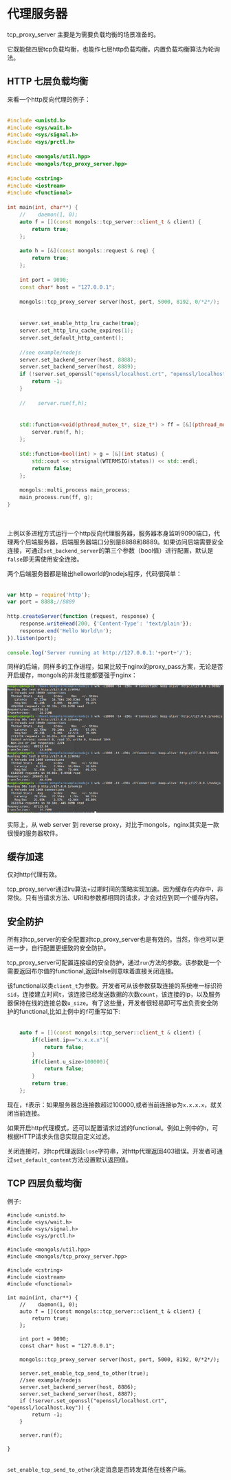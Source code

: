 # 代理服务器

tcp_proxy_server 主要是为需要负载均衡的场景准备的。

它既能做四层tcp负载均衡，也能作七层http负载均衡。内置负载均衡算法为轮询法。



## HTTP 七层负载均衡

来看一个http反向代理的例子：


```cpp

#include <unistd.h>
#include <sys/wait.h>
#include <sys/signal.h>
#include <sys/prctl.h>

#include <mongols/util.hpp>
#include <mongols/tcp_proxy_server.hpp>

#include <cstring>
#include <iostream>
#include <functional>

int main(int, char**) {
    //    daemon(1, 0);
    auto f = [](const mongols::tcp_server::client_t & client) {
        return true;
    };

    auto h = [&](const mongols::request & req) {
        return true;
    };

    int port = 9090;
    const char* host = "127.0.0.1";

    mongols::tcp_proxy_server server(host, port, 5000, 8192, 0/*2*/);


    server.set_enable_http_lru_cache(true);
    server.set_http_lru_cache_expires(1);
    server.set_default_http_content();

    //see example/nodejs
    server.set_backend_server(host, 8888);
    server.set_backend_server(host, 8889);
    if (!server.set_openssl("openssl/localhost.crt", "openssl/localhost.key")) {
        return -1;
    }

    //    server.run(f,h);


    std::function<void(pthread_mutex_t*, size_t*) > ff = [&](pthread_mutex_t* mtx, size_t * data) {
        server.run(f, h);
    };

    std::function<bool(int) > g = [&](int status) {
        std::cout << strsignal(WTERMSIG(status)) << std::endl;
        return false;
    };

    mongols::multi_process main_process;
    main_process.run(ff, g);
}




```

上例以多进程方式运行一个http反向代理服务器，服务器本身监听9090端口，代理两个后端服务器，后端服务器端口分别是8888和8889。如果访问后端需要安全连接，可通过`set_backend_server`的第三个参数（bool值）进行配置，默认是`false`即无需使用安全连接。

两个后端服务器都是输出helloworld的nodejs程序，代码很简单：

```javascript

var http = require('http');
var port = 8888;//8889

http.createServer(function (request, response) {
    response.writeHead(200, {'Content-Type': 'text/plain'});
    response.end('Hello World\n');
}).listen(port);

console.log('Server running at http://127.0.0.1:'+port+'/');

```

同样的后端，同样多的工作进程，如果比较于nginx的proxy_pass方案，无论是否开启缓存，mongols的并发性能都要强于nginx：

![tcp_proxy_serverVSnginx_proxy_pass.png](image/tcp_proxy_serverVSnginx_proxy_pass.png)


实际上，从 web server 到 reverse proxy，对比于mongols，nginx其实是一款很慢的服务器软件。



## 缓存加速

仅对http代理有效。

tcp_proxy_server通过lru算法+过期时间的策略实现加速。因为缓存在内存中，非常快。只有当请求方法、URI和参数都相同的请求，才会对应到同一个缓存内容。

## 安全防护

所有对tcp_server的安全配置对tcp_proxy_server也是有效的。当然，你也可以更进一步，自行配置更细致的安全防护。

tcp_proxy_server可配置连接级的安全防护，通过`run`方法的参数。该参数是一个需要返回布尔值的functional,返回false则意味着直接关闭连接。

该functional以类`client_t`为参数。开发者可从该参数获取连接的系统唯一标识符`sid`，连接建立时间`t`，该连接已经发送数据的次数`count`，该连接的ip，以及服务器保持在线的连接总数`u_size`。有了这些量，开发者很轻易即可写出负责安全防护的functional,比如上例中的`f`可重写如下:

```cpp

    auto f = [](const mongols::tcp_server::client_t & client) {
        if(client.ip=="x.x.x.x"){
            return false;
        }
        if(client.u_size>100000){
            return false;
        }
        return true;
    };

```
现在，`f`表示：如果服务器总连接数超过100000,或者当前连接ip为`x.x.x.x`，就关闭当前连接。

如果开启http代理模式，还可以配置请求过滤的functional。例如上例中的`h`，可根据HTTP请求头信息实现自定义过滤。


关闭连接时，对tcp代理返回`close`字符串，对http代理返回403错误。开发者可通过`set_default_content`方法设置默认返回值。

## TCP 四层负载均衡

例子:

```
#include <unistd.h>
#include <sys/wait.h>
#include <sys/signal.h>
#include <sys/prctl.h>

#include <mongols/util.hpp>
#include <mongols/tcp_proxy_server.hpp>

#include <cstring>
#include <iostream>
#include <functional>

int main(int, char**) {
    //    daemon(1, 0);
    auto f = [](const mongols::tcp_server::client_t & client) {
        return true;
    };

    int port = 9090;
    const char* host = "127.0.0.1";

    mongols::tcp_proxy_server server(host, port, 5000, 8192, 0/*2*/);

    server.set_enable_tcp_send_to_other(true);
    //see example/nodejs
    server.set_backend_server(host, 8886);
    server.set_backend_server(host, 8887);
    if (!server.set_openssl("openssl/localhost.crt", "openssl/localhost.key")) {
        return -1;
    }

    server.run(f);

}


```

`set_enable_tcp_send_to_other`决定消息是否转发其他在线客户端。